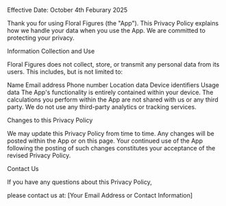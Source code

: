 Effective Date: October 4th Feburary 2025

Thank you for using Floral Figures (the "App"). This Privacy Policy explains how we handle your data when you use the App. We are committed to protecting your privacy.

Information Collection and Use

Floral Figures does not collect, store, or transmit any personal data from its users. This includes, but is not limited to:

Name
Email address
Phone number
Location data
Device identifiers
Usage data
The App's functionality is entirely contained within your device. The calculations you perform within the App are not shared with us or any third party. We do not use any third-party analytics or tracking services.

Changes to this Privacy Policy

We may update this Privacy Policy from time to time. Any changes will be posted within the App or on this page. Your continued use of the App following the posting of such changes constitutes your acceptance of the revised Privacy Policy.

Contact Us

If you have any questions about this Privacy Policy,

please contact us at: [Your Email Address or Contact Information]
